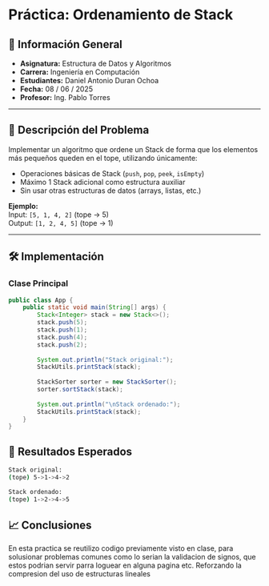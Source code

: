 # Práctica: Ordenamiento de Stack

## 📌 Información General
- **Asignatura:** Estructura de Datos y Algoritmos  
- **Carrera:** Ingeniería en Computación  
- **Estudiantes:** Daniel Antonio Duran Ochoa
- **Fecha:** 08 / 06 / 2025  
- **Profesor:** Ing. Pablo Torres  

---

## 🧠 Descripción del Problema
Implementar un algoritmo que ordene un Stack de forma que los elementos más pequeños queden en el tope, utilizando únicamente:
- Operaciones básicas de Stack (`push`, `pop`, `peek`, `isEmpty`)
- Máximo 1 Stack adicional como estructura auxiliar
- Sin usar otras estructuras de datos (arrays, listas, etc.)

**Ejemplo:**  
Input: `[5, 1, 4, 2]` (tope → 5)  
Output: `[1, 2, 4, 5]` (tope → 1)

---

## 🛠️ Implementación

### Clase Principal
```java
public class App {
    public static void main(String[] args) {
        Stack<Integer> stack = new Stack<>();
        stack.push(5);
        stack.push(1);
        stack.push(4);
        stack.push(2);
        
        System.out.println("Stack original:");
        StackUtils.printStack(stack);
        
        StackSorter sorter = new StackSorter();
        sorter.sortStack(stack);
        
        System.out.println("\nStack ordenado:");
        StackUtils.printStack(stack);
    }
}


  ```

## 📌 Resultados Esperados

```bash
Stack original:
(tope) 5->1->4->2

Stack ordenado:
(tope) 1->2->4->5

 ```
## 📈 Conclusiones
En esta practica se reutilizo codigo previamente visto en clase, para solusionar problemas comunes como lo serian la validacion de signos, que estos podrian servir parra loguear en alguna pagina etc. Reforzando la compresion del uso de estructuras lineales